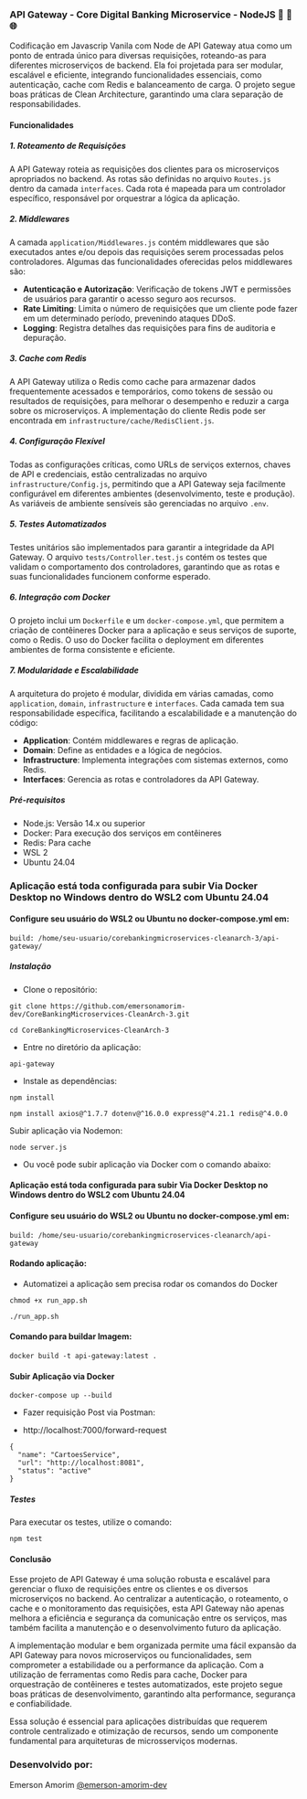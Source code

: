 ### API Gateway - Core Digital Banking Microservice - NodeJS 🚀 🔄 🌐

Codificação em Javascrip Vanila com Node de API Gateway atua como um ponto de entrada único para diversas requisições, roteando-as para diferentes microserviços de backend. Ela foi projetada para ser modular, escalável e eficiente, integrando funcionalidades essenciais, como autenticação, cache com Redis e balanceamento de carga. O projeto segue boas práticas de Clean Architecture, garantindo uma clara separação de responsabilidades.

#### Funcionalidades

##### 1. **Roteamento de Requisições**
   A API Gateway roteia as requisições dos clientes para os microserviços apropriados no backend. As rotas são definidas no arquivo `Routes.js` dentro da camada `interfaces`. Cada rota é mapeada para um controlador específico, responsável por orquestrar a lógica da aplicação.

##### 2. **Middlewares**
   A camada `application/Middlewares.js` contém middlewares que são executados antes e/ou depois das requisições serem processadas pelos controladores. Algumas das funcionalidades oferecidas pelos middlewares são:
   - **Autenticação e Autorização**: Verificação de tokens JWT e permissões de usuários para garantir o acesso seguro aos recursos.
   - **Rate Limiting**: Limita o número de requisições que um cliente pode fazer em um determinado período, prevenindo ataques DDoS.
   - **Logging**: Registra detalhes das requisições para fins de auditoria e depuração.

##### 3. **Cache com Redis**
   A API Gateway utiliza o Redis como cache para armazenar dados frequentemente acessados e temporários, como tokens de sessão ou resultados de requisições, para melhorar o desempenho e reduzir a carga sobre os microserviços. A implementação do cliente Redis pode ser encontrada em `infrastructure/cache/RedisClient.js`.

##### 4. **Configuração Flexível**
   Todas as configurações críticas, como URLs de serviços externos, chaves de API e credenciais, estão centralizadas no arquivo `infrastructure/Config.js`, permitindo que a API Gateway seja facilmente configurável em diferentes ambientes (desenvolvimento, teste e produção). As variáveis de ambiente sensíveis são gerenciadas no arquivo `.env`.

##### 5. **Testes Automatizados**
   Testes unitários são implementados para garantir a integridade da API Gateway. O arquivo `tests/Controller.test.js` contém os testes que validam o comportamento dos controladores, garantindo que as rotas e suas funcionalidades funcionem conforme esperado.

##### 6. **Integração com Docker**
   O projeto inclui um `Dockerfile` e um `docker-compose.yml`, que permitem a criação de contêineres Docker para a aplicação e seus serviços de suporte, como o Redis. O uso do Docker facilita o deployment em diferentes ambientes de forma consistente e eficiente.

##### 7. **Modularidade e Escalabilidade**
   A arquitetura do projeto é modular, dividida em várias camadas, como `application`, `domain`, `infrastructure` e `interfaces`. Cada camada tem sua responsabilidade específica, facilitando a escalabilidade e a manutenção do código:
   - **Application**: Contém middlewares e regras de aplicação.
   - **Domain**: Define as entidades e a lógica de negócios.
   - **Infrastructure**: Implementa integrações com sistemas externos, como Redis.
   - **Interfaces**: Gerencia as rotas e controladores da API Gateway.


##### Pré-requisitos
- Node.js: Versão 14.x ou superior
- Docker: Para execução dos serviços em contêineres
- Redis: Para cache
- WSL 2
- Ubuntu 24.04

### Aplicação está toda configurada para subir Via Docker Desktop no Windows dentro do WSL2 com Ubuntu 24.04

#### Configure seu usuário do WSL2 ou Ubuntu no docker-compose.yml em:

```
build: /home/seu-usuario/corebankingmicroservices-cleanarch-3/api-gateway/
```

##### Instalação
- Clone o repositório:

```
git clone https://github.com/emersonamorim-dev/CoreBankingMicroservices-CleanArch-3.git
```

```
cd CoreBankingMicroservices-CleanArch-3
```

- Entre no diretório da aplicação:
```
api-gateway
```

- Instale as dependências:

```
npm install
```

```
npm install axios@^1.7.7 dotenv@^16.0.0 express@^4.21.1 redis@^4.0.0
```

Subir aplicação via Nodemon:

```
node server.js
```

- Ou você pode subir aplicação via Docker com o comando abaixo:

#### Aplicação está toda configurada para subir Via Docker Desktop no Windows dentro do WSL2 com Ubuntu 24.04

#### Configure seu usuário do WSL2 ou Ubuntu no docker-compose.yml em:

```
build: /home/seu-usuario/corebankingmicroservices-cleanarch/api-gateway
```

#### Rodando aplicação:

- Automatizei a aplicação sem precisa rodar os comandos do Docker
```
chmod +x run_app.sh
```

```
./run_app.sh
```



#### Comando para buildar Imagem:

``` 
docker build -t api-gateway:latest .
``` 


#### Subir Aplicação via Docker

``` 
docker-compose up --build
```


- Fazer requisição Post via Postman:

- http://localhost:7000/forward-request

```
{
  "name": "CartoesService",
  "url": "http://localhost:8081",
  "status": "active"
}
```

##### Testes
Para executar os testes, utilize o comando:

```
npm test
```



#### Conclusão
Esse projeto de API Gateway é uma solução robusta e escalável para gerenciar o fluxo de requisições entre os clientes e os diversos microserviços no backend. Ao centralizar a autenticação, o roteamento, o cache e o monitoramento das requisições, esta API Gateway não apenas melhora a eficiência e segurança da comunicação entre os serviços, mas também facilita a manutenção e o desenvolvimento futuro da aplicação.

A implementação modular e bem organizada permite uma fácil expansão da API Gateway para novos microserviços ou funcionalidades, sem comprometer a estabilidade ou a performance da aplicação. Com a utilização de ferramentas como Redis para cache, Docker para orquestração de contêineres e testes automatizados, este projeto segue boas práticas de desenvolvimento, garantindo alta performance, segurança e confiabilidade.

Essa solução é essencial para aplicações distribuídas que requerem controle centralizado e otimização de recursos, sendo um componente fundamental para arquiteturas de microsserviços modernas.

### Desenvolvido por:
Emerson Amorim [@emerson-amorim-dev](https://www.linkedin.com/in/emerson-amorim-dev/)

